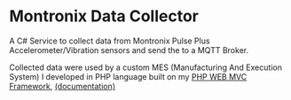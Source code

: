 # Montronix Data Collector
A C# Service to collect data from Montronix Pulse Plus Accelerometer/Vibration sensors and send the to a MQTT Broker.

Collected data were used by a custom MES (Manufacturing And Execution System) I developed in PHP language built on my [PHP WEB MVC Framework](https://github.com/rcarvello/webmvcframework),
[(documentation)](https://github.com/rcarvello/webmvcframework/wiki)



